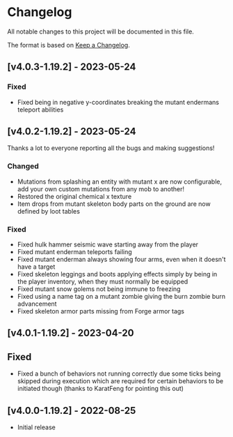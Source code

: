 # Changelog
All notable changes to this project will be documented in this file.

The format is based on [Keep a Changelog].

## [v4.0.3-1.19.2] - 2023-05-24
### Fixed
- Fixed being in negative y-coordinates breaking the mutant endermans teleport abilities

## [v4.0.2-1.19.2] - 2023-05-24
Thanks a lot to everyone reporting all the bugs and making suggestions!
### Changed
- Mutations from splashing an entity with mutant x are now configurable, add your own custom mutations from any mob to another! 
- Restored the original chemical x texture
- Item drops from mutant skeleton body parts on the ground are now defined by loot tables
### Fixed
- Fixed hulk hammer seismic wave starting away from the player
- Fixed mutant enderman teleports failing
- Fixed mutant enderman always showing four arms, even when it doesn't have a target
- Fixed skeleton leggings and boots applying effects simply by being in the player inventory, when they must normally be equipped
- Fixed mutant snow golems not being immune to freezing
- Fixed using a name tag on a mutant zombie giving the burn zombie burn advancement
- Fixed skeleton armor parts missing from Forge armor tags

## [v4.0.1-1.19.2] - 2023-04-20
## Fixed
- Fixed a bunch of behaviors not running correctly due some ticks being skipped during execution which are required for certain behaviors to be initiated though (thanks to KaratFeng for pointing this out)

## [v4.0.0-1.19.2] - 2022-08-25
- Initial release

[Keep a Changelog]: https://keepachangelog.com/en/1.0.0/
